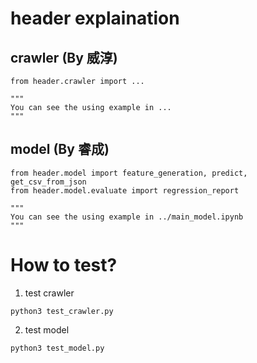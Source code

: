 # header explaination

## crawler (By 威淳)
```python=
from header.crawler import ...

"""
You can see the using example in ...
"""

```

## model (By 睿成)
```python=
from header.model import feature_generation, predict, get_csv_from_json
from header.model.evaluate import regression_report

"""
You can see the using example in ../main_model.ipynb
"""

```

# How to test?

1. test crawler
```bash=
python3 test_crawler.py
```

2. test model
```bash=
python3 test_model.py
```
